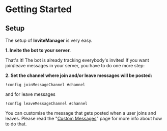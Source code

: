 # Getting Started

## Setup

The setup of **InviteManager** is very easy.

**1. Invite the bot to your server.**

That's it! The bot is already tracking everybody's invites! If you want join/leave messages in your server, you have to do one more step:

**2. Set the channel where join and/or leave messages will be posted:**

```text
!config joinMessageChannel #channel
```

and for leave messages

```text
!config leaveMessageChannel #channel
```

You can customise the message that gets posted when a user joins and leaves. Please read the "[Custom Messages](/modules/invites/custom-messages.md)" page for more info about how to do that.

